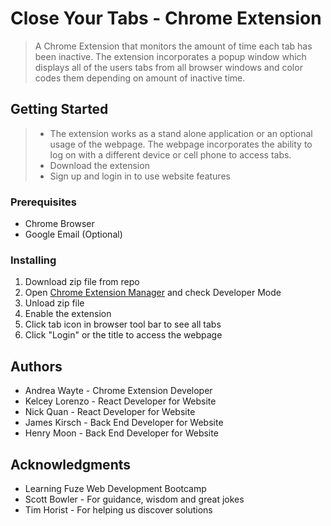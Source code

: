 # Close Your Tabs - Chrome Extension

>A Chrome Extension that monitors the amount of time each tab has been inactive. The extension incorporates a popup window which displays all of the users tabs from all browser windows and color codes them depending on amount of inactive time. 

## Getting Started

>* The extension works as a stand alone application or an optional usage of the webpage. The webpage incorporates the ability to log on with a different device or cell phone to access tabs. 
>* Download the extension 
>* Sign up and login in to use website features

### Prerequisites

* Chrome Browser
* Google Email (Optional)

### Installing

1. Download zip file from repo
2. Open [Chrome Extension Manager](chrome://extensions/) and check Developer Mode
3. Unload zip file
4. Enable the extension
5. Click tab icon in browser tool bar to see all tabs
6. Click "Login" or the title to access the webpage



## Authors

* Andrea Wayte - Chrome Extension Developer
* Kelcey Lorenzo - React Developer for Website
* Nick Quan - React Developer for Website
* James Kirsch - Back End Developer for Website
* Henry Moon - Back End Developer for Website


## Acknowledgments

* Learning Fuze Web Development Bootcamp
* Scott Bowler - For guidance, wisdom and great jokes
* Tim Horist - For helping us discover solutions
